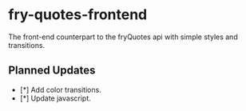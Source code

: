 # fry-quotes-frontend

The front-end counterpart to the fryQuotes api with simple styles and transitions.

## Planned Updates

- [*] Add color transitions.
- [*] Update javascript.
